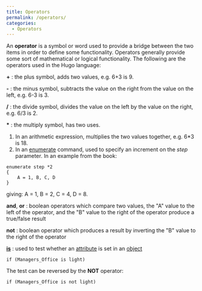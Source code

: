 ```yaml
---
title: Operators
permalink: /operators/
categories: 
  - Operators
---
```


An **operator** is a symbol or word used to provide a bridge between the
two items in order to define some functionality. Operators generally
provide some sort of mathematical or logical functionality. The
following are the operators used in the Hugo language:

**+** : the plus symbol, adds two values, e.g. 6+3 is 9.

**-** : the minus symbol, subtracts the value on the right from the
value on the left, e.g. 6-3 is 3.

**/** : the divide symbol, divides the value on the left by the value on
the right, e.g. 6/3 is 2.

**\*** : the multiply symbol, has two uses.

1.  In an arithmetic expression, multiplies the two values together,
    e.g. 6\*3 is 18.
2.  In an [enumerate](guts/enumerate/) command, used to specify an
    increment on the *step* parameter. In an example from the book:

```
enumerate step *2
{
    A = 1, B, C, D
}
```

giving: A = 1, B = 2, C = 4, D = 8.


**and**, **or** : boolean operators which compare two values, the "A"
value to the left of the operator, and the "B" value to the right of the
operator produce a true/false result

**not** : boolean operator which produces a result by inverting the "B"
value to the right of the operator

**[is](attributes/is/)** : used to test whether an [attribute](attributes/) is set in an [object](globals/object/)

    if (Managers_Office is light)

The test can be reversed by the **NOT** operator:

    if (Managers_Office is not light)
